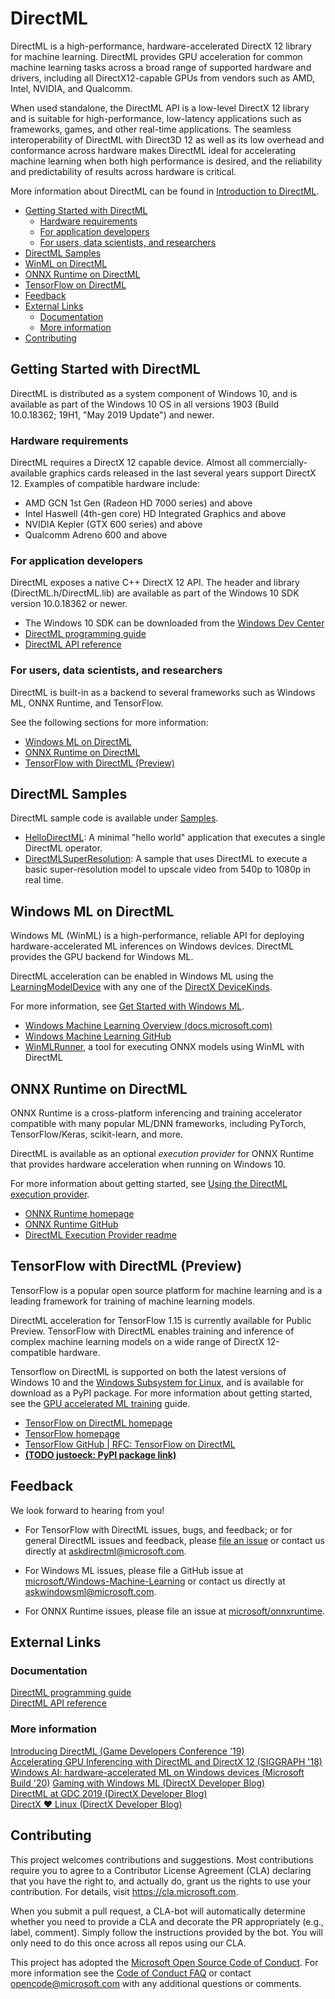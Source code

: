 # DirectML <!-- omit in toc -->

DirectML is a high-performance, hardware-accelerated DirectX 12 library for machine learning. DirectML provides GPU acceleration for common machine learning tasks across a broad range of supported hardware and drivers, including all DirectX12-capable GPUs from vendors such as AMD, Intel, NVIDIA, and Qualcomm.

When used standalone, the DirectML API is a low-level DirectX 12 library and is suitable for high-performance, low-latency applications such as frameworks, games, and other real-time applications. The seamless interoperability of DirectML with Direct3D 12 as well as its low overhead and conformance across hardware makes DirectML ideal for accelerating machine learning when both high performance is desired, and the reliability and predictability of results across hardware is critical.

More information about DirectML can be found in [Introduction to DirectML](https://docs.microsoft.com/en-us/windows/win32/direct3d12/dml-intro).

- [Getting Started with DirectML](#getting-started-with-directml)
  - [Hardware requirements](#hardware-requirements)
  - [For application developers](#for-application-developers)
  - [For users, data scientists, and researchers](#for-users-data-scientists-and-researchers)
- [DirectML Samples](#directml-samples)
- [WinML on DirectML](#winml-on-directml)
- [ONNX Runtime on DirectML](#onnx-runtime-on-directml)
- [TensorFlow on DirectML](#tensorflow-on-directml)
- [Feedback](#feedback)
- [External Links](#external-links)
  - [Documentation](#documentation)
  - [More information](#more-information)
- [Contributing](#contributing)

## Getting Started with DirectML

DirectML is distributed as a system component of Windows 10, and is available as part of the Windows 10 OS in all versions 1903 (Build 10.0.18362; 19H1, "May 2019 Update") and newer.

### Hardware requirements

DirectML requires a DirectX 12 capable device. Almost all commercially-available graphics cards released in the last several years support DirectX 12. Examples of compatible hardware include:

* AMD GCN 1st Gen (Radeon HD 7000 series) and above
* Intel Haswell (4th-gen core) HD Integrated Graphics and above
* NVIDIA Kepler (GTX 600 series) and above
* Qualcomm Adreno 600 and above

### For application developers

DirectML exposes a native C++ DirectX 12 API. The header and library (DirectML.h/DirectML.lib) are available as part of the Windows 10 SDK version 10.0.18362 or newer.

* The Windows 10 SDK can be downloaded from the [Windows Dev Center](https://developer.microsoft.com/en-us/windows/downloads/windows-10-sdk/)
* [DirectML programming guide](https://docs.microsoft.com/en-us/windows/win32/direct3d12/dml)
* [DirectML API reference](https://docs.microsoft.com/en-us/windows/win32/direct3d12/direct3d-directml-reference)

### For users, data scientists, and researchers

DirectML is built-in as a backend to several frameworks such as Windows ML, ONNX Runtime, and TensorFlow.

See the following sections for more information:

* [Windows ML on DirectML](#Windows-ML-on-DirectML)
* [ONNX Runtime on DirectML](#ONNX-Runtime-on-DirectML)
* [TensorFlow with DirectML (Preview)](#TensorFlow-with-DirectML-Preview)

## DirectML Samples

DirectML sample code is available under [Samples](./Samples).
* [HelloDirectML](./Samples/HelloDirectML): A minimal "hello world" application that executes a single DirectML operator.
* [DirectMLSuperResolution](./Samples/DirectMLSuperResolution/Samples/ML/DirectMLSuperResolution): A sample that uses DirectML to execute a basic super-resolution model to upscale video from 540p to 1080p in real time.

## Windows ML on DirectML

Windows ML (WinML) is a high-performance, reliable API for deploying hardware-accelerated ML inferences on Windows devices. DirectML provides the GPU backend for Windows ML.

DirectML acceleration can be enabled in Windows ML using the [LearningModelDevice](https://docs.microsoft.com/en-us/uwp/api/windows.ai.machinelearning.learningmodeldevice) with any one of the [DirectX DeviceKinds](https://docs.microsoft.com/en-us/uwp/api/windows.ai.machinelearning.learningmodeldevicekind).

For more information, see [Get Started with Windows ML](https://docs.microsoft.com/en-us/windows/ai/windows-ml/#get-started).

* [Windows Machine Learning Overview (docs.microsoft.com)](https://docs.microsoft.com/en-us/windows/ai/windows-ml/)
* [Windows Machine Learning GitHub](https://github.com/Microsoft/Windows-Machine-Learning)
* [WinMLRunner](https://github.com/Microsoft/Windows-Machine-Learning/tree/master/Tools/WinMLRunner), a tool for executing ONNX models using WinML with DirectML

## ONNX Runtime on DirectML

ONNX Runtime is a cross-platform inferencing and training accelerator compatible with many popular ML/DNN frameworks, including PyTorch, TensorFlow/Keras, scikit-learn, and more.

DirectML is available as an optional *execution provider* for ONNX Runtime that provides hardware acceleration when running on Windows 10.

For more information about getting started, see [Using the DirectML execution provider](https://github.com/microsoft/onnxruntime/blob/master/docs/execution_providers/DirectML-ExecutionProvider.md#using-the-directml-execution-provider).

* [ONNX Runtime homepage](https://aka.ms/onnxruntime)
* [ONNX Runtime GitHub](https://github.com/microsoft/onnxruntime)
* [DirectML Execution Provider readme](https://github.com/microsoft/onnxruntime/blob/master/docs/execution_providers/DirectML-ExecutionProvider.md)

## TensorFlow with DirectML (Preview)

TensorFlow is a popular open source platform for machine learning and is a leading framework for training of machine learning models.

DirectML acceleration for TensorFlow 1.15 is currently available for Public Preview. TensorFlow with DirectML enables training and inference of complex machine learning models on a wide range of DirectX 12-compatible hardware.

Tensorflow on DirectML is supported on both the latest versions of Windows 10 and the [Windows Subsystem for Linux](https://docs.microsoft.com/en-us/windows/wsl/about), and is available for download as a PyPI package. For more information about getting started, see the [GPU accelerated ML training](https://aka.ms/gpuinwsldocs) guide.

* [TensorFlow on DirectML homepage](./TensorFlow)
* [TensorFlow homepage](https://www.tensorflow.org/)
* [TensorFlow GitHub | RFC: TensorFlow on DirectML](https://github.com/tensorflow/community/pull/243)
* [**(TODO justoeck: PyPI package link)**](#)

## Feedback

We look forward to hearing from you!

* For TensorFlow with DirectML issues, bugs, and feedback; or for general DirectML issues and feedback, please [file an issue](https://github.com/microsoft/DirectML-Samples/issues) or contact us directly at askdirectml@microsoft.com.

* For Windows ML issues, please file a GitHub issue at [microsoft/Windows-Machine-Learning](https://github.com/Microsoft/Windows-Machine-Learning/issues) or contact us directly at askwindowsml@microsoft.com.

* For ONNX Runtime issues, please file an issue at [microsoft/onnxruntime](https://github.com/microsoft/onnxruntime/issues).

## External Links

### Documentation
[DirectML programming guide](https://docs.microsoft.com/en-us/windows/win32/direct3d12/dml)  
[DirectML API reference](https://docs.microsoft.com/en-us/windows/win32/direct3d12/direct3d-directml-reference)

### More information
[Introducing DirectML (Game Developers Conference '19)](https://www.youtube.com/watch?v=QjQm_wNrvVw)   
[Accelerating GPU Inferencing with DirectML and DirectX 12 (SIGGRAPH '18)](http://on-demand.gputechconf.com/siggraph/2018/video/sig1814-2-adrian-tsai-gpu-inferencing-directml-and-directx-12.html)
[Windows AI: hardware-accelerated ML on Windows devices (Microsoft Build '20)](https://www.youtube.com/watch?v=-qf2PMuOXWI&feature=youtu.be)
[Gaming with Windows ML (DirectX Developer Blog)](https://devblogs.microsoft.com/directx/gaming-with-windows-ml/)  
[DirectML at GDC 2019 (DirectX Developer Blog)](https://devblogs.microsoft.com/directx/directml-at-gdc-2019/)  
[DirectX ❤ Linux (DirectX Developer Blog)](https://devblogs.microsoft.com/directx/directx-heart-linux/)

## Contributing

This project welcomes contributions and suggestions.  Most contributions require you to agree to a
Contributor License Agreement (CLA) declaring that you have the right to, and actually do, grant us
the rights to use your contribution. For details, visit https://cla.microsoft.com.

When you submit a pull request, a CLA-bot will automatically determine whether you need to provide
a CLA and decorate the PR appropriately (e.g., label, comment). Simply follow the instructions
provided by the bot. You will only need to do this once across all repos using our CLA.

This project has adopted the [Microsoft Open Source Code of Conduct](https://opensource.microsoft.com/codeofconduct/).
For more information see the [Code of Conduct FAQ](https://opensource.microsoft.com/codeofconduct/faq/) or
contact [opencode@microsoft.com](mailto:opencode@microsoft.com) with any additional questions or comments.
